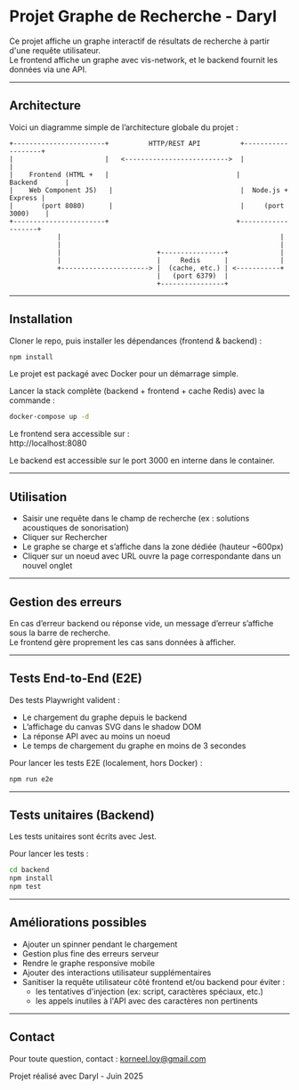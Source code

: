 # Projet Graphe de Recherche - Daryl

Ce projet affiche un graphe interactif de résultats de recherche à partir d'une requête utilisateur.  
Le frontend affiche un graphe avec vis-network, et le backend fournit les données via une API.

---

## Architecture

Voici un diagramme simple de l’architecture globale du projet :

```plaintext
+-----------------------+          HTTP/REST API          +-------------------+
|                       |   <-------------------------->  |                   |
|    Frontend (HTML +   |                                |      Backend       |
|    Web Component JS)   |                                |  Node.js + Express |
|       (port 8080)      |                                |     (port 3000)    |
+-----------------------+                                +-------------------+
            |                                                       |
            |                                                       |
            |                        +----------------+             |
            |                        |     Redis      |             |
            +----------------------> |  (cache, etc.) | <-----------+
                                     |   (port 6379)  |
                                     +----------------+
```

---

## Installation

Cloner le repo, puis installer les dépendances (frontend & backend) :

```bash
npm install
```

Le projet est packagé avec Docker pour un démarrage simple.

Lancer la stack complète (backend + frontend + cache Redis) avec la commande :

```bash
docker-compose up -d
```

Le frontend sera accessible sur :  
http://localhost:8080

Le backend est accessible sur le port 3000 en interne dans le container.

---

## Utilisation

- Saisir une requête dans le champ de recherche (ex : solutions acoustiques de sonorisation)  
- Cliquer sur Rechercher  
- Le graphe se charge et s’affiche dans la zone dédiée (hauteur ~600px)  
- Cliquer sur un noeud avec URL ouvre la page correspondante dans un nouvel onglet  

---

## Gestion des erreurs

En cas d’erreur backend ou réponse vide, un message d’erreur s’affiche sous la barre de recherche.  
Le frontend gère proprement les cas sans données à afficher.

---

## Tests End-to-End (E2E)

Des tests Playwright valident :  
- Le chargement du graphe depuis le backend  
- L’affichage du canvas SVG dans le shadow DOM  
- La réponse API avec au moins un noeud  
- Le temps de chargement du graphe en moins de 3 secondes

Pour lancer les tests E2E (localement, hors Docker) :

```bash
npm run e2e
```

---

## Tests unitaires (Backend)

Les tests unitaires sont écrits avec Jest.

Pour lancer les tests :

```bash
cd backend
npm install
npm test
```

---

## Améliorations possibles

- Ajouter un spinner pendant le chargement  
- Gestion plus fine des erreurs serveur  
- Rendre le graphe responsive mobile  
- Ajouter des interactions utilisateur supplémentaires  
- Sanitiser la requête utilisateur côté frontend et/ou backend pour éviter :  
  - les tentatives d'injection (ex: script, caractères spéciaux, etc.)  
  - les appels inutiles à l'API avec des caractères non pertinents  

---

## Contact

Pour toute question, contact : korneel.loy@gmail.com

Projet réalisé avec Daryl - Juin 2025

